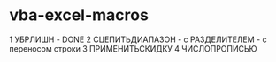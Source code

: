 # vba-excel-macros

1 УБРЛИШН - DONE
2 СЦЕПИТЬДИАПАЗОН - с РАЗДЕЛИТЕЛЕМ - с переносом строки
3 ПРИМЕНИТЬСКИДКУ
4 ЧИСЛОПРОПИСЬЮ 

